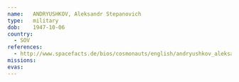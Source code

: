 ```yaml
---
name:	ANDRYUSHKOV, Aleksandr Stepanovich
type:	military
dob:	1947-10-06
country:
  - SOV
references:
  - http://www.spacefacts.de/bios/cosmonauts/english/andryushkov_aleksandr.htm
missions:
evas:
---
```


